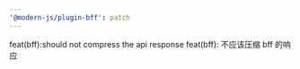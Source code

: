 ```yaml
---
'@modern-js/plugin-bff': patch
---
```


feat(bff):should not compress the api response
feat(bff): 不应该压缩 bff 的响应